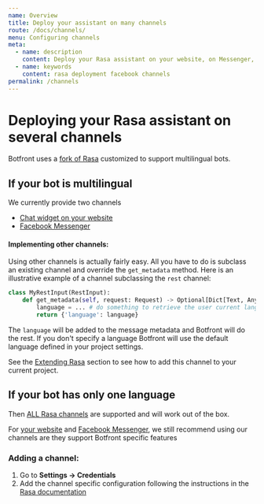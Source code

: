 ```yaml
---
name: Overview
title: Deploy your assistant on many channels
route: /docs/channels/
menu: Configuring channels
meta:
  - name: description
    content: Deploy your Rasa assistant on your website, on Messenger, Telegram any other channels.
  - name: keywords
    content: rasa deployment facebook channels
permalink: /channels
---
```


# Deploying your Rasa assistant on several channels

Botfront uses a [fork of Rasa](https://github.com/botfront/rasa-for-botfront) customized to support multilingual bots.

## If your bot is multilingual

We currently provide two channels

- [Chat widget on your website](/guide/channels/webchat.md)
- [Facebook Messenger](/guide/channels/messenger.md)

#### Implementing other channels:

Using other channels is actually fairly easy. All you have to do is subclass an existing channel and override the `get_metadata` method. Here is an illustrative example of a channel subclassing the `rest` channel:

```python
class MyRestInput(RestInput):
    def get_metadata(self, request: Request) -> Optional[Dict[Text, Any]]:
        language = ... # do something to retrieve the user current language
        return {'language': language}
```

The `language` will be added to the message metadata and Botfront will do the rest. If you don't specify a language Botfront will use the default language defined in your project settings.

<Important title="Using your channel">

See the [Extending Rasa](/guide/developers-guide/extending-rasa.md) section to see how to add this channel to your current project.

</Important>

## If your bot has only one language

Then [ALL Rasa channels](https://rasa.com/docs/rasa/user-guide/messaging-and-voice-channels/) are supported and will work out of the box.

<Important type="tip">

For [your website](/guide/channels/webchat.md) and [Facebook Messenger](/guide/channels/messenger.md), we still recommend using our channels are they support Botfront specific features

</Important>

### Adding a channel:

1. Go to **Settings -> Credentials**
2. Add the channel specific configuration following the instructions in the [Rasa documentation](https://rasa.com/docs/rasa/user-guide/messaging-and-voice-channels/)
